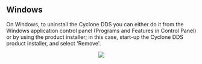 ## Windows

On Windows, to uninstall the Cyclone DDS you can either do it from the Windows application control panel (Programs and Features in Control Panel) or by using the product installer; in this case, start-up the Cyclone DDS product installer, and select 'Remove'.

<div align=center> <img src="figs/1.8.2.1.png"></div>